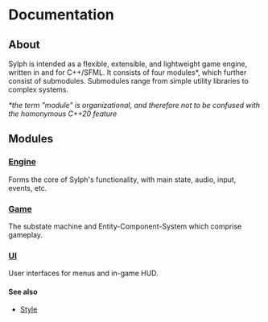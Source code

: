 # Documentation

## About
Sylph is intended as a flexible, extensible, and lightweight game engine, written in and for C++/SFML. It consists of four modules\*, which further consist of submodules. Submodules range from simple utility libraries to complex systems.

*\*the term "module" is organizational, and therefore not to be confused with the homonymous C++20 feature*

## Modules

### [Engine](engine/engine.md)
Forms the core of Sylph's functionality, with main state, audio, input, events, etc.

### [Game](game/game.md)
The substate machine and Entity-Component-System which comprise gameplay.

### [UI](ui/ui.md)
User interfaces for menus and in-game HUD.

#### See also

- [Style](notes/style.md)